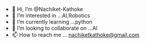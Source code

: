 - 👋 Hi, I’m @Nachiket-Kathoke
- 👀 I’m interested in ...AI,Robotics
- 🌱 I’m currently learning ...python
- 💞️ I’m looking to collaborate on ...AI
- 📫 How to reach me ...
nachiketkathoke@gmail.com
<!---
Nachiket-Kathoke/Nachiket-Kathoke is a ✨ special ✨ repository because its `README.md` (this file) appears on your GitHub profile.
You can click the Preview link to take a look at your changes.
--->
